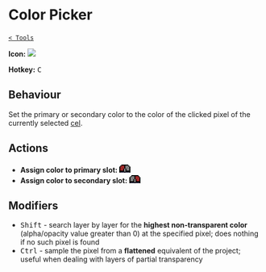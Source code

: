 # Color Picker

[`< Tools`](./tools.md)

**Icon:** ![](https://raw.githubusercontent.com/jbunke/stipple-effect/master/res/icons/color_picker.png)

**Hotkey:** <kbd>C</kbd>

## Behaviour

Set the primary or secondary color to the color of the clicked pixel of the currently selected [cel](./cel.md).

## Actions

* **Assign color to primary slot:** ![](./assets/ui/left-click.png "Left-Click")
* **Assign color to secondary slot:** ![](./assets/ui/right-click.png "Right-Click")

## Modifiers

* <kbd>Shift</kbd> - search layer by layer for the **highest non-transparent color** (alpha/opacity value greater than 0) at the specified pixel; does nothing if no such pixel is found
* <kbd>Ctrl</kbd> - sample the pixel from a **flattened** equivalent of the project; useful when dealing with layers of partial transparency
